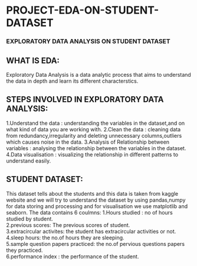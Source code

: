 # PROJECT-EDA-ON-STUDENT-DATASET
### EXPLORATORY DATA ANALYSIS ON STUDENT DATASET
## WHAT IS EDA:
Exploratory Data Analysis is a data analytic process that aims to understand the data in
depth and learn its different characterstics.
## STEPS INVOLVED IN EXPLORATORY DATA ANALYSIS:
1.Understand the data : understanding the variables in the dataset,and on what kind of data
you are working with.
2.Clean the data : cleaning data from redundancy,irregularity and deleting unnecessary
columns,outliers which causes noise in the data.
3.Analysis of Relationship between variables : analysing the relationship between the
variables in the dataset.
4.Data visualisation : visualizing the relationship in different patterns to understand
easily.
## STUDENT DATASET:
This dataset tells about the students and this data is taken from kaggle website and we
will try to understand
the dataset by using pandas,numpy for data storing and processing and for visualisation
we use matplotlib and seaborn.
The data contains 6 coulmns:
1.Hours studied : no of hours studied by student.<br>
2.previous scores: The previous scores of student.<br>
3.extracircular activites: the student has extracircular activities or not.<br>
4.sleep hours: the no.of hours they are sleeping.<br>
5.sample question papers practiced: the no.of pervious questions papers they practiced.<br>
6.performance index : the performance of the student.<br>
